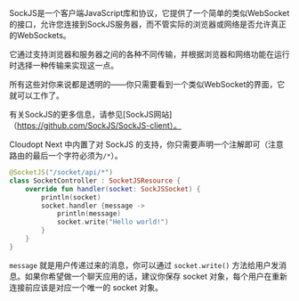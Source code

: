 SockJS是一个客户端JavaScript库和协议，它提供了一个简单的类似WebSocket的接口，允许您连接到SockJS服务器，而不管实际的浏览器或网络是否允许真正的WebSockets。

它通过支持浏览器和服务器之间的各种不同传输，并根据浏览器和网络功能在运行时选择一种传输来实现这一点。

所有这些对你来说都是透明的——你只需要看到一个类似WebSocket的界面，它就可以工作了。

有关SockJS的更多信息，请参见[SockJS网站]（https://github.com/SockJS/SockJS-client）。

Cloudopt Next 中内置了对 SockJS 的支持，你只需要声明一个注解即可（注意路由的最后一个字符必须为`/*`）。

````kotlin
@SocketJS("/socket/api/*")
class SocketController : SocketJSResource {
    override fun handler(socket: SockJSSocket) {
        println(socket)
        socket.handler {message ->
            println(message)
            socket.write("Hello world!")
        }
    }
}
````

`message` 就是用户传递过来的消息，你可以通过 `socket.write()` 方法给用户发消息。如果你希望做一个聊天应用的话，建议你保存 socket 对象，每个用户在重新连接前应该是对应一个唯一的 socket 对象。